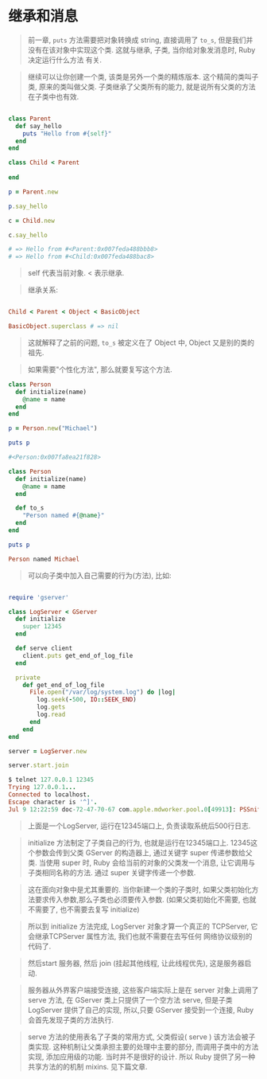 # 继承和消息

> 前一章, `puts` 方法需要把对象转换成 string, 直接调用了 `to_s`, 但是我们并没有在该对象中实现这个类. 这就与继承, 子类, 当你给对象发消息时, Ruby 决定运行什么方法 有关.

> 继续可以让你创建一个类, 该类是另外一个类的精炼版本. 这个精简的类叫子类, 原来的类叫做父类. 子类继承了父类所有的能力, 就是说所有父类的方法在子类中也有效.

```ruby

class Parent
  def say_hello
    puts "Hello from #{self}"
  end
end

class Child < Parent
  
end

p = Parent.new

p.say_hello

c = Child.new

c.say_hello

# => Hello from #<Parent:0x007feda488bbb8>
# => Hello from #<Child:0x007feda488bac8>

```

> self 代表当前对象. < 表示继承.

> 继承关系:

```ruby

Child < Parent < Object < BasicObject 

BasicObject.superclass # => nil
```

> 这就解释了之前的问题, `to_s` 被定义在了 Object 中, Object 又是别的类的祖先.

> 如果需要"个性化方法", 那么就要复写这个方法.

```ruby
class Person
  def initialize(name)
    @name = name
  end
end

p = Person.new("Michael")

puts p

#<Person:0x007fa8ea21f828>

class Person
  def initialize(name)
    @name = name
  end

  def to_s
    "Person named #{@name}"
  end
end

puts p

Person named Michael
```

> 可以向子类中加入自己需要的行为(方法), 比如:

```ruby  

require 'gserver'

class LogServer < GServer
  def initialize
    super 12345
  end

  def serve client
    client.puts get_end_of_log_file
  end

  private
    def get_end_of_log_file
      File.open("/var/log/system.log") do |log|
        log.seek(-500, IO::SEEK_END)
        log.gets
        log.read
      end
    end
end

server = LogServer.new

server.start.join

$ telnet 127.0.0.1 12345
Trying 127.0.0.1...
Connected to localhost.
Escape character is '^]'.
Jul 9 12:22:59 doc-72-47-70-67 com.apple.mdworker.pool.0[49913]: PSSniffer error Jul 9 12:28:55 doc-72-47-70-67 login[82588]: DEAD_PROCESS: 82588 ttys004 Connection closed by foreign host.

```

> 上面是一个LogServer, 运行在12345端口上, 负责读取系统后500行日志. 

> initialize 方法制定了子类自己的行为, 也就是运行在12345端口上. 12345这个参数会传到父类 GServer 的构造器上, 通过关键字 super 传递参数给父类. 当使用 super 时, Ruby 会给当前的对象的父类发一个消息, 让它调用与子类相同名称的方法. 通过 super 关键字传递一个参数.

> 这在面向对象中是尤其重要的. 当你新建一个类的子类时, 如果父类初始化方法要求传入参数,那么子类也必须要传入参数. (如果父类初始化不需要, 也就不需要了, 也不需要去复写 initialize)

> 所以到 initialize 方法完成, LogServer 对象才算一个真正的 TCPServer, 它会继承TCPServer 属性方法, 我们也就不需要在去写任何 网络协议级别的代码了. 

> 然后start 服务器, 然后 join (挂起其他线程, 让此线程优先), 这是服务器启动.

> 服务器从外界客户端接受连接, 这些客户端实际上是在 server 对象上调用了 serve 方法, 在 GServer 类上只提供了一个空方法 serve, 但是子类 LogServer 提供了自己的实现,  所以,只要  GServer 接受到一个连接, Ruby 会首先发现子类的方法执行.

> serve 方法的使用表名了子类的常用方式, 父类假设( serve ) 该方法会被子类实现. 这种机制让父类承担主要的处理中主要的部分, 而调用子类中的方法实现, 添加应用级的功能. 当时并不是很好的设计. 所以 Ruby 提供了另一种共享方法的的机制 mixins. 见下篇文章.
